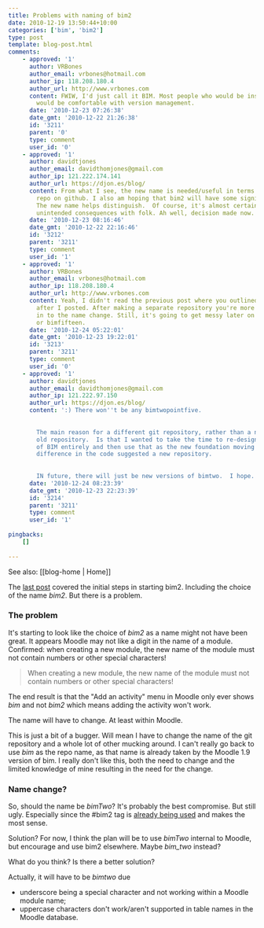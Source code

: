 ```yaml
---
title: Problems with naming of bim2
date: 2010-12-19 13:50:44+10:00
categories: ['bim', 'bim2']
type: post
template: blog-post.html
comments:
    - approved: '1'
      author: VRBones
      author_email: vrbones@hotmail.com
      author_ip: 118.208.180.4
      author_url: http://www.vrbones.com
      content: FWIW, I'd just call it BIM. Most people who would be installling the modules
        would be comfortable with version management.
      date: '2010-12-23 07:26:38'
      date_gmt: '2010-12-22 21:26:38'
      id: '3211'
      parent: '0'
      type: comment
      user_id: '0'
    - approved: '1'
      author: davidtjones
      author_email: davidthomjones@gmail.com
      author_ip: 121.222.174.141
      author_url: https://djon.es/blog/
      content: From what I see, the new name is needed/useful in terms of creating a new
        repo on github. I also am hoping that bim2 will have some significant new features.
        The new name helps distinguish.  Of course, it's almost certainly going to have
        unintended consequences with folk. Ah well, decision made now.
      date: '2010-12-23 08:16:46'
      date_gmt: '2010-12-22 22:16:46'
      id: '3212'
      parent: '3211'
      type: comment
      user_id: '1'
    - approved: '1'
      author: VRBones
      author_email: vrbones@hotmail.com
      author_ip: 118.208.180.4
      author_url: http://www.vrbones.com
      content: Yeah, I didn't read the previous post where you outlined the reasons until
        after I posted. After making a separate repository you're more or less locked
        in to the name change. Still, it's going to get messy later on with bimtwopointfive,
        or bimfifteen.
      date: '2010-12-24 05:22:01'
      date_gmt: '2010-12-23 19:22:01'
      id: '3213'
      parent: '3211'
      type: comment
      user_id: '0'
    - approved: '1'
      author: davidtjones
      author_email: davidthomjones@gmail.com
      author_ip: 121.222.97.150
      author_url: https://djon.es/blog/
      content: ':) There won''t be any bimtwopointfive.
    
    
        The main reason for a different git repository, rather than a new version in the
        old repository.  Is that I wanted to take the time to re-design the structure
        of BIM entirely and then use that as the new foundation moving forward.  The complete
        difference in the code suggested a new repository.
    
    
        IN future, there will just be new versions of bimtwo.  I hope. :)'
      date: '2010-12-24 08:23:39'
      date_gmt: '2010-12-23 22:23:39'
      id: '3214'
      parent: '3211'
      type: comment
      user_id: '1'
    
pingbacks:
    []
    
---
```


See also: [[blog-home | Home]]

The [last post](/blog2/2010/12/19/first-coding-steps-for-bim2/) covered the initial steps in starting bim2. Including the choice of the name _bim2_. But there is a problem.

### The problem

It's starting to look like the choice of _bim2_ as a name might not have been great. It appears Moodle may not like a digit in the name of a module. Confirmed: when creating a new module, the new name of the module must not contain numbers or other special characters!

> When creating a new module, the new name of the module must not contain numbers or other special characters!

The end result is that the "Add an activity" menu in Moodle only ever shows _bim_ and not _bim2_ which means adding the activity won't work.

The name will have to change. At least within Moodle.

This is just a bit of a bugger. Will mean I have to change the name of the git repository and a whole lot of other mucking around. I can't really go back to use _bim_ as the repo name, as that name is already taken by the Moodle 1.9 version of bim. I really don't like this, both the need to change and the limited knowledge of mine resulting in the need for the change.

### Name change?

So, should the name be _bimTwo_? It's probably the best compromise. But still ugly. Especially since the #bim2 tag is [already being used](http://twitter.com/#!/moodleman/status/16317089866321921) and makes the most sense.

Solution? For now, I think the plan will be to use _bimTwo_ internal to Moodle, but encourage and use bim2 elsewhere. Maybe _bim\_two_ instead?

What do you think? Is there a better solution?

Actually, it will have to be _bimtwo_ due

- underscore being a special character and not working within a Moodle module name;
- uppercase characters don't work/aren't supported in table names in the Moodle database.